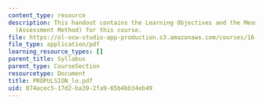 ```yaml
---
content_type: resource
description: This handout contains the Learning Objectives and the Measurable Outcomes
  (Assessment Method) for this course.
file: https://ol-ocw-studio-app-production.s3.amazonaws.com/courses/16-01-unified-engineering-i-ii-iii-iv-fall-2005-spring-2006/074acec517d2ba392fa965b4bb34eb49_PROPULSION_lo.pdf
file_type: application/pdf
learning_resource_types: []
parent_title: Syllabus
parent_type: CourseSection
resourcetype: Document
title: PROPULSION_lo.pdf
uid: 074acec5-17d2-ba39-2fa9-65b4bb34eb49
---
```

